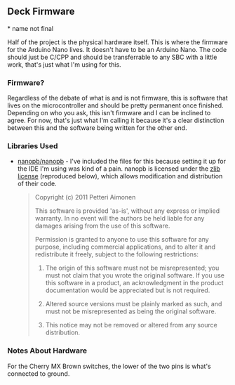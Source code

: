 ## Deck Firmware

\* name not final

Half of the project is the physical hardware itself. This is where the firmware for the Arduino Nano lives. It doesn't have to be an Arduino Nano. The code should just be C/CPP and should be transferrable to any SBC with a little work, that's just what I'm using for this.

### Firmware?

Regardless of the debate of what is and is not firmware, this is software that lives on the microcontroller and should be pretty permanent once finished. Depending on who you ask, this isn't firmware and I can be inclined to agree. For now, that's just what I'm calling it because it's a clear distinction between this and the software being written for the other end.

### Libraries Used
- [nanopb/nanopb](https://github.com/nanopb/nanopb) - I've included the files for this because setting it up for the IDE I'm using was kind of a pain. nanopb is licensed under the [zlib license](https://github.com/nanopb/nanopb/blob/master/LICENSE.txt) (reproduced below), which allows modification and distribution of their code.
    > Copyright (c) 2011 Petteri Aimonen <jpa at nanopb.mail.kapsi.fi>
    >
    > This software is provided 'as-is', without any express or 
    > implied warranty. In no event will the authors be held liable 
    > for any damages arising from the use of this software.
    > 
    > Permission is granted to anyone to use this software for any 
    > purpose, including commercial applications, and to alter it and 
    > redistribute it freely, subject to the following restrictions:
    > 
    > 1. The origin of this software must not be misrepresented; you 
    >    must not claim that you wrote the original software. If you use 
    >    this software in a product, an acknowledgment in the product 
    >    documentation would be appreciated but is not required.
    > 
    > 2. Altered source versions must be plainly marked as such, and 
    >    must not be misrepresented as being the original software.
    > 
    > 3. This notice may not be removed or altered from any source 
    >    distribution.

### Notes About Hardware
For the Cherry MX Brown switches, the lower of the two pins is what's connected to ground.